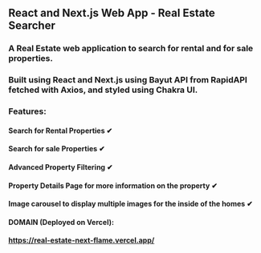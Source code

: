 
## React and Next.js Web App - Real Estate Searcher
### A Real Estate web application to search for rental and for sale properties. 
### Built using React and Next.js using Bayut API from RapidAPI fetched with Axios, and styled using Chakra UI. 
### Features: 
#### Search for Rental Properties ✔

#### Search for sale Properties ✔

#### Advanced Property Filtering ✔

#### Property Details Page for more information on the property ✔

#### Image carousel to display multiple images for the inside of the homes ✔

#### DOMAIN (Deployed on Vercel):
#### https://real-estate-next-flame.vercel.app/
